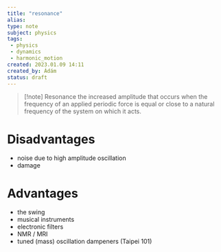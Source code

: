 ```yaml
---
title: "resonance"
alias: 
type: note
subject: physics
tags:
 - physics
 - dynamics
 - harmonic_motion
created: 2023.01.09 14:11
created_by: Ádám
status: draft 
---
```

>[!note] Resonance
>the increased amplitude that occurs when the frequency of an applied periodic force is equal or close to a natural frequency of the system on which it acts.

# Disadvantages
- noise due to high amplitude oscillation
- damage
# Advantages
- the swing
- musical instruments
- electronic filters
- NMR / MRI
- tuned (mass) oscillation dampeners (Taipei 101)